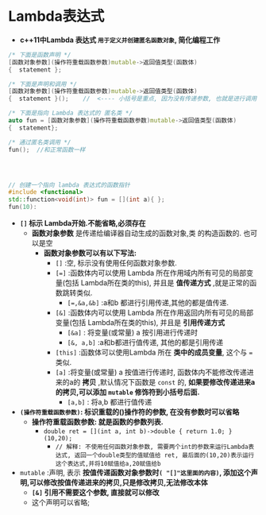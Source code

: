# Lambda表达式

- **c++11中Lambda 表达式  `用于定义并创建匿名函数对象`, 简化编程工作**

```c++
/* 下面是函数声明 */
[函数对象参数](操作符重载函数参数)mutable->返回值类型(函数体)
{  statement };

/* 下面是声明和调用 */
[函数对象参数](操作符重载函数参数)mutable->返回值类型(函数体)
{  statement }();    //  <---- 小括号是重点, 因为没有传递参数, 也就是进行调用

/* 下面是指向 Lambda 表达式的 匿名类 */
auto fun = [函数对象参数](操作符重载函数参数)mutable->返回值类型(函数体)
{  statement};

/* 通过匿名类调用 */
fun();  //和正常函数一样




// 创建一个指向 lambda 表达式的函数指针
#include <functional>
std::function<void(int)> fun = [](int a){ };
fun(10):
```

- **`[]` 标示 Lambda开始.不能省略,必须存在**
  - **函数对象参数** 是传递给编译器自动生成的函数对象,类 的构造函数的. 也可以是空
    - **函数对象参数可以有以下写法:**
      - `[]` :空, 标示没有使用任何函数对象参数.
      - `[=]`  :函数体内可以使用 Lambda 所在作用域内所有可见的局部变量(包括 Lambda所在类的this), 并且是 **值传递方式** ,就是正常的函数跳转类似.
        - `[=,&a,&b]` :a和b 都进行引用传递,其他的都是值传递.
      - `[&]` :函数体内可以使用 Lambda 所在作用返回内所有可见的局部变量(包括 Lambda所在类的this), 并且是 **引用传递方式**
        - `[&a]` : 将变量(或常量) a 按引用进行传递时
        - `[&, a,b]` :a和b都进行值传递, 其他的都是引用传递
      - `[this]`  :函数体可以使用Lambda 所在 **类中的成员变量**, 这个与 `=` 类似.
      - `[a]`  :将变量(或常量) a 按值进行传递时, 函数体内不能修改传递进来的a的 **拷贝** ,默认情况下函数是 `const` 的, **如果要修改传递进来a的拷贝,可以添加 `mutable` 修饰符到小括号后面.**
        - `[a,b]` : 将a,b 都进行值传递
- **`(操作符重载函数参数)`: 标识重载的()操作符的参数, 在没有参数时可以省略**
  - **操作符重载函数参数: 就是函数的参数列表.**
    - `double ret = [](int a, int b)->double { return 1.0; }(10,20);`
      - `// 解释: 不使用任何函数对象参数, 需要两个int的参数来运行Lambda表达式, 返回一个double类型的值赋值给 ret, 最后面的(10,20)表示运行这个表达式,并将10赋值给a,20赋值给b`
- `mutable`  :声明, 表示 **按值传递函数对象参数时`( "[]"这里面的内容)`, 添加这个声明,可以修改按值传递进来的拷贝,只是修改拷贝,无法修改本体**
  - **`[&]`  引用不需要这个参数, 直接就可以修改**
  - 这个声明可以省略;



